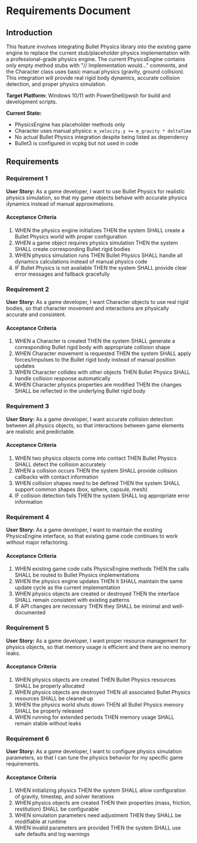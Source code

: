 # Requirements Document

## Introduction

This feature involves integrating Bullet Physics library into the existing game engine to replace the current stub/placeholder physics implementation with a professional-grade physics engine. The current PhysicsEngine contains only empty method stubs with "// Implementation would..." comments, and the Character class uses basic manual physics (gravity, ground collision). This integration will provide real rigid body dynamics, accurate collision detection, and proper physics simulation.

**Target Platform:** Windows 10/11 with PowerShell/pwsh for build and development scripts.

**Current State:**

- PhysicsEngine has placeholder methods only
- Character uses manual physics: `m_velocity.y += m_gravity * deltaTime`
- No actual Bullet Physics integration despite being listed as dependency
- Bullet3 is configured in vcpkg but not used in code

## Requirements

### Requirement 1

**User Story:** As a game developer, I want to use Bullet Physics for realistic physics simulation, so that my game objects behave with accurate physics dynamics instead of manual approximations.

#### Acceptance Criteria

1. WHEN the physics engine initializes THEN the system SHALL create a Bullet Physics world with proper configuration
2. WHEN a game object requires physics simulation THEN the system SHALL create corresponding Bullet rigid bodies
3. WHEN physics simulation runs THEN Bullet Physics SHALL handle all dynamics calculations instead of manual physics code
4. IF Bullet Physics is not available THEN the system SHALL provide clear error messages and fallback gracefully

### Requirement 2

**User Story:** As a game developer, I want Character objects to use real rigid bodies, so that character movement and interactions are physically accurate and consistent.

#### Acceptance Criteria

1. WHEN a Character is created THEN the system SHALL generate a corresponding Bullet rigid body with appropriate collision shape
2. WHEN Character movement is requested THEN the system SHALL apply forces/impulses to the Bullet rigid body instead of manual position updates
3. WHEN Character collides with other objects THEN Bullet Physics SHALL handle collision response automatically
4. WHEN Character physics properties are modified THEN the changes SHALL be reflected in the underlying Bullet rigid body

### Requirement 3

**User Story:** As a game developer, I want accurate collision detection between all physics objects, so that interactions between game elements are realistic and predictable.

#### Acceptance Criteria

1. WHEN two physics objects come into contact THEN Bullet Physics SHALL detect the collision accurately
2. WHEN a collision occurs THEN the system SHALL provide collision callbacks with contact information
3. WHEN collision shapes need to be defined THEN the system SHALL support common shapes (box, sphere, capsule, mesh)
4. IF collision detection fails THEN the system SHALL log appropriate error information

### Requirement 4

**User Story:** As a game developer, I want to maintain the existing PhysicsEngine interface, so that existing game code continues to work without major refactoring.

#### Acceptance Criteria

1. WHEN existing game code calls PhysicsEngine methods THEN the calls SHALL be routed to Bullet Physics implementations
2. WHEN the physics engine updates THEN it SHALL maintain the same update cycle as the current implementation
3. WHEN physics objects are created or destroyed THEN the interface SHALL remain consistent with existing patterns
4. IF API changes are necessary THEN they SHALL be minimal and well-documented

### Requirement 5

**User Story:** As a game developer, I want proper resource management for physics objects, so that memory usage is efficient and there are no memory leaks.

#### Acceptance Criteria

1. WHEN physics objects are created THEN Bullet Physics resources SHALL be properly allocated
2. WHEN physics objects are destroyed THEN all associated Bullet Physics resources SHALL be cleaned up
3. WHEN the physics world shuts down THEN all Bullet Physics memory SHALL be properly released
4. WHEN running for extended periods THEN memory usage SHALL remain stable without leaks

### Requirement 6

**User Story:** As a game developer, I want to configure physics simulation parameters, so that I can tune the physics behavior for my specific game requirements.

#### Acceptance Criteria

1. WHEN initializing physics THEN the system SHALL allow configuration of gravity, timestep, and solver iterations
2. WHEN physics objects are created THEN their properties (mass, friction, restitution) SHALL be configurable
3. WHEN simulation parameters need adjustment THEN they SHALL be modifiable at runtime
4. WHEN invalid parameters are provided THEN the system SHALL use safe defaults and log warnings
